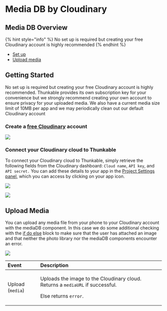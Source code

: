# Media DB by Cloudinary

## Media DB Overview

{% hint style="info" %}
No set up is required but creating your free Cloudinary account is highly recommended
{% endhint %}

* [Set up](media-db.md#set-up)
* [Upload media](media-db.md#upload-media)

## Getting Started

No set up is required but creating your free Cloudinary account is highly recommended. Thunkable provides its own subscription key for your convenience but we strongly recommend creating your own account to ensure privacy for your uploaded media. We also have a current media size limit of 10MB per app and we may periodically clean out our default Cloudinary account

### Create a [free Cloudinary](https://cloudinary.com/) account

![](.gitbook/assets/media-db-cloudinary-fig-1.png)

### Connect your Cloudinary cloud to Thunkable

To connect your Cloudinary cloud to Thunkable, simply retrieve the following fields from the Cloudinary dashboard: `Cloud name`, `API key`, and `API secret.` You can add these details to your app in the [Project Settings panel](projects/settings.md#api-keys), which you can access by clicking on your app icon.

![](.gitbook/assets/media-db-cloudinary-fig-4.png)

![](.gitbook/assets/media-db-cloudinary-fig-2.png)

## Upload Media

You can upload any media file from your phone to your Cloudinary account with the mediaDB component. In this case we do some additional checking with the [if do else](control.md#if-this-do-that) block to make sure that the user has attached an image and that neither the photo library nor the mediaDB components encounter an error. 

![](.gitbook/assets/mediadb_upload.png)

<table>
  <thead>
    <tr>
      <th style="text-align:left">Event</th>
      <th style="text-align:left">Description</th>
    </tr>
  </thead>
  <tbody>
    <tr>
      <td style="text-align:left">Upload (<code>media</code>)</td>
      <td style="text-align:left">
        <p>Uploads the image to the Cloudinary cloud. Returns a <code>mediaURL</code> if
          successful.</p>
        <p>Else returns <code>error</code>.</p>
      </td>
    </tr>
  </tbody>
</table>

